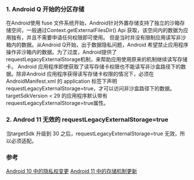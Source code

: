 ### 1. Android Q 开始的分区存储

在Android使用 fuse 文件系统开始，Android针对外置存储支持了独立的沙箱存储空间，一般通过Context.getExternalFilesDir() Api 获取，该空间内的数据为应用独有，并且不需要申请任何权限即可使用。
但是当时并没有限制应用读写非沙箱内的数据。从Android Q开始，出于数据隐私问题，Android 希望禁止应用程序操作非沙箱内的数据。为了过度，Android提供了requestLegacyExternalStorage机制，来帮助应用使用原来的机制继续读写存储卡。
Android 应用程序即使获取了读写存储卡权限也不能读写非沙盒路径下的数据。除非Android 应用程序获得读写存储卡权限的情况下，必须在 AndroidManifest.xml 的 application 标签下声明 requestLegacyExternalStorage=true，才可以访问非沙盒路径下的数据。
targetSdkVersion < 29 的应用程序默认带有requestLegacyExternalStorage=true属性。

### 2. Androd 11 无效的 requestLegacyExternalStorage=true

当targetSdk 升级到 30 之后，requestLegacyExternalStorage=true 无效，所以必须适配。


### 参考

[Android 10 中的隐私权变更](https://developer.android.com/about/versions/10/privacy/changes?hl=zh-cn#scoped-storage)
[Android 11 中的存储机制更新](https://developer.android.com/about/versions/11/privacy/storage)

